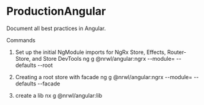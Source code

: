 # ProductionAngular

Document all best practices in Angular.


Commands

1. Set up the initial NgModule imports for NgRx Store, Effects, Router-Store, and Store DevTools
ng g @nrwl/angular:ngrx <featurename> --module=<path-to-module> --defaults --root 

2. Creating a root store with facade 
ng g @nrwl/angular:ngrx <featurename> --module=<path-to-module> --defaults --facade

3. create a lib
nx g @nrwl/angular:lib <libname>